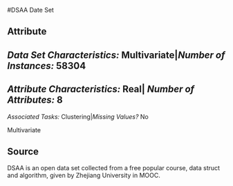#DSAA Date Set
## Attribute 

*Data Set Characteristics:* Multivariate|*Number of Instances:* 58304
-

*Attribute Characteristics:* Real| *Number of Attributes:* 8 
-
*Associated Tasks:* Clustering|*Missing Values?* No




Multivariate
## Source 
DSAA is an open data set collected from a free popular course, data struct and algorithm, given by Zhejiang University in MOOC.
